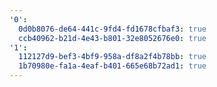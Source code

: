 ```yaml
---
'0':
  0d0b8076-de64-441c-9fd4-fd1678cfbaf3: true
  ccb40962-b21d-4e43-b801-32e8052676e0: true
'1':
  112127d9-bef3-4bf9-958a-df8a2f4b78bb: true
  1b70980e-fa1a-4eaf-b401-665e68b72ad1: true
---
```

